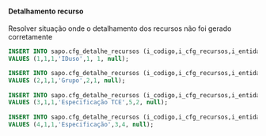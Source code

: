 #### Detalhamento recurso

Resolver situação onde o detalhamento dos recursos não foi gerado corretamente

```sql
INSERT INTO sapo.cfg_detalhe_recursos (i_codigo,i_cfg_recursos,i_entidades,descricao,i_tipo,i_digitos,separador)
VALUES (1,1,1,'IDuso',1, 1, null);

INSERT INTO sapo.cfg_detalhe_recursos (i_codigo,i_cfg_recursos,i_entidades,descricao,i_tipo,i_digitos,separador)
VALUES (2,1,1,'Grupo',2,1, null);  
    
INSERT INTO sapo.cfg_detalhe_recursos (i_codigo,i_cfg_recursos,i_entidades,descricao,i_tipo,i_digitos,separador)
VALUES (3,1,1,'Especificação TCE',5,2, null);  
   
INSERT INTO sapo.cfg_detalhe_recursos (i_codigo,i_cfg_recursos,i_entidades,descricao,i_tipo,i_digitos,separador)
VALUES (4,1,1,'Especificação',3,4, null);
```